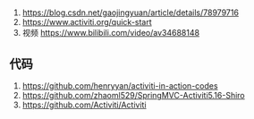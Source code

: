 

#

1. https://blog.csdn.net/gaojingyuan/article/details/78979716
2. https://www.activiti.org/quick-start
3. 视频 https://www.bilibili.com/video/av34688148

## 代码

1. https://github.com/henryyan/activiti-in-action-codes
2. https://github.com/zhaoml529/SpringMVC-Activiti5.16-Shiro
3. https://github.com/Activiti/Activiti